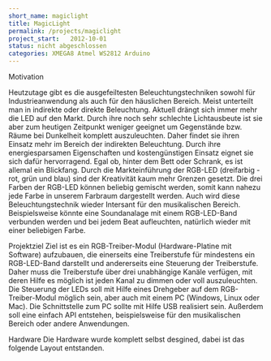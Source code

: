 ```yaml
---
short_name: magiclight
title: MagicLight
permalink: /projects/magiclight
project_start:   2012-10-01 
status: nicht abgeschlossen
categories: XMEGA8 Atmel WS2812 Arduino
---
```



Motivation

Heutzutage gibt es die ausgefeiltesten Beleuchtungstechniken sowohl für Industrieanwendung als auch für den häuslichen Bereich. 
Meist  unterteilt man in indirekte oder direkte Beleuchtung. Aktuell drängt sich immer mehr die LED auf den Markt. Durch ihre 
noch sehr schlechte Lichtausbeute ist sie aber zum heutigen Zeitpunkt weniger geeignet um Gegenstände bzw. Räume bei Dunkelheit 
komplett auszuleuchten.  Daher findet sie ihren Einsatz mehr im Bereich der indirekten Beleuchtung. Durch ihre energiesparsamen 
Eigenschaften und kostengünstigen Einsatz eignet sie sich dafür hervorragend. Egal ob, hinter dem Bett oder Schrank, es ist 
allemal ein Blickfang. Durch die Markteinführung der RGB-LED (dreifarbig - rot, grün und blau) sind der Kreativität kaum mehr 
Grenzen gesetzt. Die drei Farben der RGB-LED können beliebig gemischt werden, somit kann nahezu jede Farbe in unserem Farbraum dargestellt werden. 
Auch wird diese Beleuchtungstechnik wieder Intersant für den musikalischen Bereich.  Beispielsweise könnte eine 
Soundanalage mit einem RGB-LED-Band verbunden werden und bei jedem Beat aufleuchten, natürlich wieder mit einer beliebigen Farbe. 

Projektziel
Ziel ist es ein RGB-Treiber-Modul (Hardware-Platine mit Software) aufzubauen, die einerseits eine Treiberstufe für mindestens 
ein RGB-LED-Band  darstellt und andererseits eine Steuerung der Treiberstufe. Daher muss die Treiberstufe über drei unabhängige 
Kanäle verfügen, mit deren Hilfe es möglich ist jeden Kanal zu dimmen oder voll auszuleuchten. Die Steuerung der LEDs soll mit 
Hilfe eines Drehgeber auf dem RGB-Treiber-Modul möglich sein, aber auch mit einem PC (Windows, Linux oder Mac). Die Schnittstelle 
zum PC sollte mit Hilfe USB realisiert sein. Außerdem soll eine einfach API entstehen, beispielsweise für den musikalischen Bereich 
oder andere Anwendungen.

Hardware
Die Hardware wurde komplett selbst desgined, dabei ist das folgende Layout entstanden.

